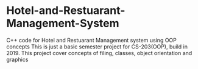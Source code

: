 # Hotel-and-Restuarant-Management-System
C++ code for Hotel and Restuarant Management system using OOP concepts
This is just a basic semester project for CS-203(OOP), build in 2019. This project cover concepts of filing, classes, object orientation and graphics
